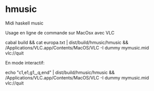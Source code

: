 # hmusic
Midi haskell music

Usage en ligne de commande sur MacOsx avec VLC

cabal build && cat europa.txt | dist/build/hmusic/hmusic && /Applications/VLC.app/Contents/MacOS/VLC -I dummy mymusic.mid vlc://quit

En mode interactif:

echo "c1,e1,g1_,q,end" | dist/build/hmusic/hmusic && /Applications/VLC.app/Contents/MacOS/VLC -I dummy mymusic.mid vlc://quit
